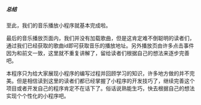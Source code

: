 ##### 总结

至此，我们的音乐播放小程序就基本完成啦。

最后的音乐播放页面内，我们并没有加载歌曲，但是这肯定难不倒聪明的读者们，通过我们已经获取的歌曲id即可获取音乐的播放地址。另外播放页由许多点击事件因为和前文一致，这里就不重复讲解了，留给读者们根据自己的想法来逐步完善吧。

本程序只为给大家展现小程序的编写过程并回顾学习的知识，许多地方做的并不完美。但是相信读到这里的读者们都已经掌握了小程序的开发技巧了，继续完善这个项目或者开发自己的程序肯定不在话下了。俗话说熟能生巧，快去根据自己的想法实现个个性化的小程序吧。